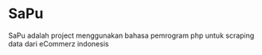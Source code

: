 # SaPu
SaPu adalah project menggunakan bahasa pemrogram php untuk scraping data dari eCommerz indonesis
